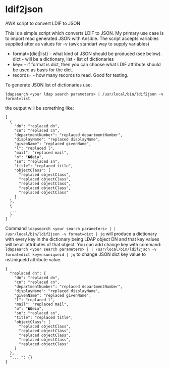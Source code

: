 # ldif2json
AWK script to convert LDIF to JSON

This is a simple script which converts LDIF to JSON. My primary use case is to import read generated JSON with Ansible.
The script accepts variables supplied after as values for -v (awk standart way to supply variables)
- format={dict|list} - what kind of JSON should be produced (see below). dict - will be a dictionary, list - list of dictionaries
- key=<attribute> - if format is dict, then you can choose what LDIF attribute should be used as basis for the dict.
- records=<n> - how many records to read. Good for testing.


To generate JSON list of dictionaries use:
```
ldapsearch <your ldap search parameters> | /usr/local/bin/ldif2json -v format=list
```
the output will be something like:
```
[
  {
    "dn": "replaced dn",
    "cn": "replaced cn",
    "departmentNumber": "replaced departmentNumber",
    "displayName": "replaced displayName",
    "givenName": "replaced givenName",
    "l": "replaced l",
    "mail": "replaced mail",
    "o": "��eiǝ",
    "sn": "replaced sn",
    "title": "replaced title",
    "objectClass": [
      "replaced objectClass",
      "replaced objectClass",
      "replaced objectClass",
      "replaced objectClass",
      "replaced objectClass"
    ]
  },
  {
  ...
  }
]
```

Command `ldapsearch <your search parameters> | | /usr/local/bin/ldif2json -v format=dict | jq` will produce a dictionary with every key in the dictionary being LDAP object DN and that key values will be all attributes of that object. You can add change key with command: `ldapsearch <your search parameters> | | /usr/local/bin/ldif2json -v format=dict key=nsuniqueid | jq` to change JSON dict key value to nsUniqueId attribute value.

```
{
  "replaced dn": {
    "dn": "replaced dn",
    "cn": "replaced cn",
    "departmentNumber": "replaced departmentNumber",
    "displayName": "replaced displayName",
    "givenName": "replaced givenName",
    "l": "replaced l",
    "mail": "replaced mail",
    "o": "��eiǝ",
    "sn": "replaced sn",
    "title": "replaced title",
    "objectClass": [
      "replaced objectClass",
      "replaced objectClass",
      "replaced objectClass",
      "replaced objectClass",
      "replaced objectClass"
    ]
  },
  "....": {}
}
```
